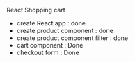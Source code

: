 React Shopping cart

- create React app : done
- create product component : done
- create product component filter : done
- cart component : Done
- checkout form : Done
